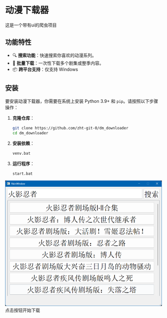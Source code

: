 # 动漫下载器
这是一个带有ui的爬虫项目

## 功能特性

- 🔍 **搜索功能**：快速搜索你喜欢的动漫系列。
- 🚀 **批量下载**：一次性下载多个剧集或整季内容。
- 📦 **跨平台支持**：仅支持 Windows

## 安装

要安装动漫下载器，你需要在系统上安装 Python 3.9+ 和 `pip`。请按照以下步骤操作：

1. **克隆仓库**：
    ```bash
    git clone https://github.com/zht-git-0/dm_downloader
    cd dm_downloader
    ```

2. **安装依赖**：
    ```bash
    venv.bat
    ```
3. **运行程序**：
    ```bash
    start.bat
    ```
![运行结果](img/introduce.png)
点击按钮开始下载
